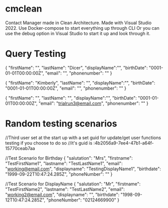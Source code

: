 # cmclean
Contact Manager made in Clean Architecture.
Made with Visual Studio 2022.
Use Docker-compose to start everything up through CLI
Or you can use the debug option in Visual Studio to start it up and look through it.


# Query Testing
  {
    "firstName": "",
    "lastName": "Dicer",
    "displayName":"",
    "birthDate": "0001-01-01T00:00:00Z",
    "email": "",
    "phonenumber": ""
  }

 {
    "firstName": "Kimberly",
    "lastName": "",
    "displayName":"",
    "birthDate": "0001-01-01T00:00:00Z",
    "email": "",
    "phonenumber": ""
  }

   {
    "firstName": "",
    "lastName": "",
    "displayName":"",
    "birthDate": "0001-01-01T00:00:00Z",
    "email": "trialrun3@email.com",
    "phonenumber": ""
  }

# Random testing scenarios

//Third user set at the start up with a set guid for update/get user functions testing if you choose to do so //it's guid is :4b2056a9-7ee4-47b1-a64f-15770ceab7aa

//Test Scenario for Birthday
{ "salutation": "Mrs", "firstname": "TestFirstName1", "lastname": "TestLastName1", "email": "working@email.com", "displayname": "TestingDisplayName1", "birthdate": "1999-09-22T10:47:24.285Z", "phoneNumber": "" }

//Test Scenario for DisplayName
{ "salutation": "Mr", "firstname": "TestFirstName2", "lastname": "TestLastName2", "email": "working2@email.com", "displayname": "", "birthdate": "1998-09-12T10:47:24.285Z", "phoneNumber": "02124669900" }